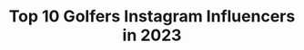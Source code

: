 ---
title: Top 10 Golfers Instagram Influencers in 2023
description: >-
  Find top golfers Instagram influencers in 2023. Most popular hashtags: #golf #golfer #golfswing.
platform: Instagram
hits: 501
text_top: Identify the top-rated Instagram accounts on inBeat.
text_bottom: Our database has 501 Instagram influencers like this for you to pitch.
profiles:
  - username: "samburns66"
    fullname: >-
      Sam Burns
    bio: >-
      Christ Follower | Professional golfer @callawaygolf @adidasgolf @mastercard @sentinelsec @netjets and @originbank athlete.
    location: "United States"
    followers: 10531
    engagement: 1586
    commentsToLikes: 0.224225
    id: ck6tq6euppngv0j7147bxaoil
    verified: true
    hashtags: "#primeblue, #createdwithadidas, #hometeam, #lehgeaux"
  - username: "courtneyyyannnn"
    fullname: >-
      Courtney Ann
    bio: >-
      ✰ C O U R T N E Y ✰ Golfer ⛳️/Model 💋 @modvofficial Giveaways! Venmo: courtcourt98
    location: "United States"
    followers: 38597
    engagement: 962
    commentsToLikes: 0.124655
    id: ckaotgefbvtgi0i788qa2rixe
    verified: false
    hashtags: "#golf, #golfswing, #wlyg, #golfbabe"
  - username: "tyrrellhatton"
    fullname: >-
      Tyrrell Hatton
    bio: >-
      Professional Golfer. Love Cars, Playing Xbox & a good, strong cup of tea. #LFC⚽️
    location: "United Kingdom"
    followers: 87133
    engagement: 576
    commentsToLikes: 0.072578
    id: ck0vxry3n0ewt0i19znrsidqb
    verified: true
    hashtags: "#ping, #apgolf, #pgatour, #adidas"
  - username: "tiffanynichols"
    fullname: >-
      TIFFANY NICHOLS
    bio: >-
      Professional Golfer Sharing my love for the game 💕 📍Bay Area, CA
    location: "United States"
    followers: 33948
    engagement: 496
    commentsToLikes: 0.106417
    id: ck14jwtgeml6b0i19gf28d2xr
    verified: false
    hashtags: "#womensupportingwomen"
  - username: "nellykorda"
    fullname: >-
      Nelly
    bio: >-
      Professional Golfer • 🦁
    location: "United States"
    followers: 160930
    engagement: 767
    commentsToLikes: 0.021802
    id: ck5caamo3d1kj0i11bdk9qtsf
    verified: true
    hashtags: "#aigwo, #womensupportingwomen, #t3"
  - username: "minjee27"
    fullname: >-
      Minjee Lee
    bio: >-
      Professional golfer 🌟 Only Official account
    location: "United States"
    followers: 49198
    engagement: 697
    commentsToLikes: 0.028728
    id: ck6ucbz3jep8k0j713u3poe3p
    verified: true
    hashtags: "#makinghistory, #inspiregreatness, #vicopen, #proudsistermoment"
  - username: "hannahdaviesgolf"
    fullname: >-
      Hannah Davies
    bio: >-
      Professional Golfer | Golf Coach | PGA | @nike Ambassador | @grenadeofficial -HANNAH | DM for online lessons
    location: "United States"
    followers: 68479
    engagement: 329
    commentsToLikes: 0.046780
    id: ck15pz9i00dap0i19f1d0o0t6
    verified: false
    hashtags: "#teamwwd, #nike, #golfgirl, #smile"
  - username: "paris_griffith"
    fullname: >-
      Paris Griffith
    bio: >-
      Professional Golfer San Diego | UC Riverside Golf Alumna snapchat: p_griffff
    location: "United States"
    followers: 28273
    engagement: 868
    commentsToLikes: 0.027585
    id: ck15t5oqdgh0b0i198g35mzlt
    verified: false
    hashtags: "#golfgirls, #sandiego, #nikegolf, #callaway"
  - username: "tanyawadhwa1"
    fullname: >-
      Tanya Wadhwa
    bio: >-
      Never settle. Professional golfer | Dallas 🇺🇸 🇮🇳 #patsnation 🏈
    location: "United States"
    followers: 9099
    engagement: 904
    commentsToLikes: 0.071484
    id: ck15piebry1dr0i19gg5xbl8l
    verified: false
    hashtags: "#quarantine, #howtogetawaywithmurder, #waitwhatisnormalagain, #missingweddingseason"
  - username: "gabylopezgolf"
    fullname: >-
      G  a  b  y     L o p e z
    bio: >-
      🇲🇽Professional golfer • @lpga_tour • Razorback 2 x 🏆🏆 LPGA O L Y M P I C • A T H L E T E 📩 contacto@gabylopez.net
    location: "United States"
    followers: 45576
    engagement: 644
    commentsToLikes: 0.031487
    id: ck5zsibx8yju00i14esqsvgn3
    verified: true
    hashtags: "#oaxaca, #blogging, #likeagirl, #coleccio"
---